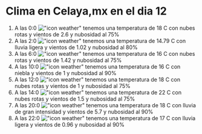 # Clima en Celaya,mx en el dia 12

1. A las 0:0 !["icon weather"](http://openweathermap.org/img/w/04n.png) tenemos una temperatura de 18 C con nubes rotas y  vientos de 2.6 y nubosidad al 75%
1. A las 2:0 !["icon weather"](http://openweathermap.org/img/w/10n.png) tenemos una temperatura de 14.79 C con lluvia ligera y  vientos de 1.02 y nubosidad al 80%
1. A las 6:0 !["icon weather"](http://openweathermap.org/img/w/04n.png) tenemos una temperatura de 16 C con nubes rotas y  vientos de 1.42 y nubosidad al 75%
1. A las 10:0 !["icon weather"](http://openweathermap.org/img/w/50d.png) tenemos una temperatura de 16 C con niebla y  vientos de 1 y nubosidad al 90%
1. A las 12:0 !["icon weather"](http://openweathermap.org/img/w/04d.png) tenemos una temperatura de 18 C con nubes rotas y  vientos de 1 y nubosidad al 75%
1. A las 14:0 !["icon weather"](http://openweathermap.org/img/w/04d.png) tenemos una temperatura de 22 C con nubes rotas y  vientos de 1.5 y nubosidad al 75%
1. A las 20:0 !["icon weather"](http://openweathermap.org/img/w/10n.png) tenemos una temperatura de 18 C con lluvia de gran intensidad y  vientos de 5.7 y nubosidad al 90%
1. A las 22:0 !["icon weather"](http://openweathermap.org/img/w/10n.png) tenemos una temperatura de 17 C con lluvia ligera y  vientos de 0.96 y nubosidad al 90%
